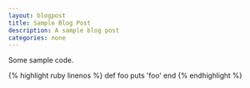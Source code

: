 ```yaml
---
layout: blogpost
title: Sample Blog Post
description: A sample blog post
categories: none
---
```


Some sample code.

{% highlight ruby linenos %}
def foo
  puts 'foo'
end
{% endhighlight %}